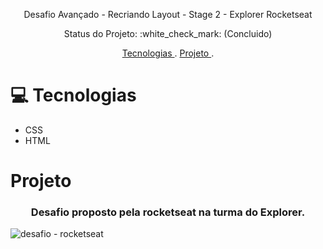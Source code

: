 <p align="center">Desafio Avançado - Recriando Layout - Stage 2 - Explorer Rocketseat </p>

<p align="center"> Status do Projeto: :white_check_mark:  (Concluido) </p>

<p align="center">
  <a href="#Tecnologias"> Tecnologias </a> .
  <a href="#Projeto"> Projeto </a>.

</p>

# :computer: Tecnologias
- CSS
- HTML


# Projeto

<h3 align="center">Desafio proposto pela rocketseat na turma do Explorer.</h3>



 

 

![desafio - rocketseat](https://user-images.githubusercontent.com/75194076/183783395-851bc6ba-5dfc-4d78-8b0f-c547b68bd439.jpg)
